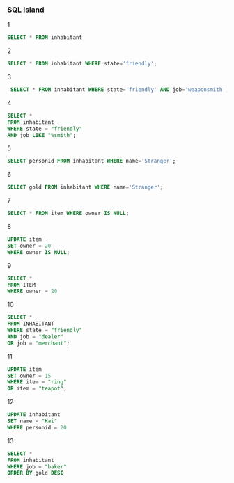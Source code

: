 ### SQL Island

1
```sql
SELECT * FROM inhabitant
```

2
```sql
SELECT * FROM inhabitant WHERE state='friendly';
```

3
```sql
 SELECT * FROM inhabitant WHERE state='friendly' AND job='weaponsmith';
```

4
```sql
SELECT * 
FROM inhabitant
WHERE state = "friendly"
AND job LIKE "%smith";
```

5
```sql
SELECT personid FROM inhabitant WHERE name='Stranger';
```

6
```sql
SELECT gold FROM inhabitant WHERE name='Stranger';
```

7
```sql
SELECT * FROM item WHERE owner IS NULL;
```

8
```sql
UPDATE item 
SET owner = 20 
WHERE owner IS NULL;
```

9
```sql
SELECT * 
FROM ITEM 
WHERE owner = 20
```

10
```sql
SELECT * 
FROM INHABITANT 
WHERE state = "friendly" 
AND job = "dealer" 
OR job = "merchant";
```

11
```sql
UPDATE item 
SET owner = 15 
WHERE item = "ring"
OR item = "teapot";
```

12
```sql
UPDATE inhabitant 
SET name = "Kai" 
WHERE personid = 20
```

13
```sql
SELECT * 
FROM inhabitant 
WHERE job = "baker" 
ORDER BY gold DESC
```
